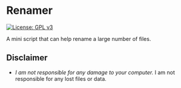 # Renamer

[![License: GPL v3](https://img.shields.io/badge/License-GPL%20v3-black.svg?style=for-the-badge)](https://www.gnu.org/licenses/gpl-3.0)

A mini script that can help rename a large number of files.



## Disclaimer
- *I am not responsible for any damage to your computer.* I am not responsible for any lost files or data.